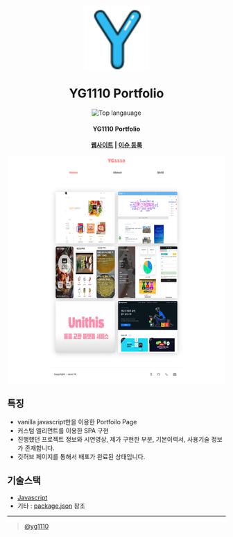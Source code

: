<h1 align="center">
	<img src="public/favicon.png" alt="logo" width="150" align="center">
    <br>
    <br>
    YG1110 Portfolio
</h1>

<p align="center">
  <img alt="Top langauage" src="https://img.shields.io/github/languages/top/yg1110/Portfolio">
</p>

<h4 align="center">YG1110 Portfolio</h4>

**<p align="center">[웹사이트](https://yg1110.github.io/Portfolio/) | [이슈 등록](https://github.com/yg1110/Portfolio/issues/new)</p>**

<p align="center">
	<img src="public/Main.png" alt="website" width="1200" align="center">
</p>

## 특징

- vanilla javascript만을 이용한 Portfoilo Page
- 커스텀 엘리먼트를 이용한 SPA 구현
- 진행했던 프로젝트 정보와 시연영상, 제가 구현한 부분, 기본이력서, 사용기술 정보가 존재합니다.
- 깃허브 페이지를 통해서 배포가 완료된 상태입니다.

## 기술스택
- [Javascript](https://developer.mozilla.org/ko/docs/Web/JavaScript)
- 기타 : [package.json](https://github.com/yg1110/Portfolio/blob/master/package.json) 참조

---

> [@yg1110](https://github.com/yg1110)